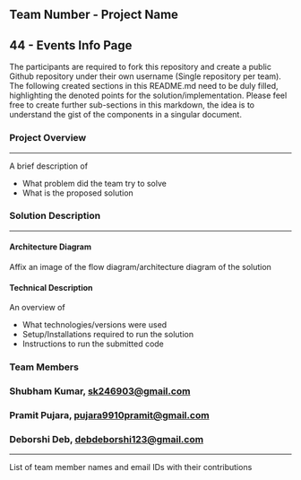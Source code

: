 ## Team Number - Project Name
##      44     - Events Info Page
The participants are required to fork this repository and create a public Github repository under their own username (Single repository per team). The following created sections in this README.md need to be duly filled, highlighting the denoted points for the solution/implementation. Please feel free to create further sub-sections in this markdown, the idea is to understand the gist of the components in a singular document.

### Project Overview
----------------------------------

A brief description of 
* What problem did the team try to solve
* What is the proposed solution

### Solution Description
----------------------------------

#### Architecture Diagram

Affix an image of the flow diagram/architecture diagram of the solution

#### Technical Description

An overview of 
* What technologies/versions were used
* Setup/Installations required to run the solution
* Instructions to run the submitted code

### Team Members
### Shubham Kumar, sk246903@gmail.com
### Pramit Pujara, pujara9910pramit@gmail.com
### Deborshi Deb, debdeborshi123@gmail.com
----------------------------------

List of team member names and email IDs with their contributions
